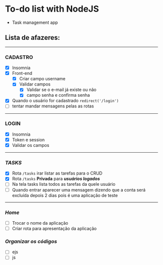 # To-do list with NodeJS
* Task management app

## Lista de afazeres:
---
### **CADASTRO**
* [x] Insomnia
* [x] Front-end
  * [x] Criar campo username
  * [x] Validar campos
    * [x] Validar se o e-mail já existe ou não
    * [x] campo senha e confirma senha
* [x] Quando o usuário for cadastrado `redirect('/login')`
* [ ] tentar mandar mensagens pelas as rotas
---
### **LOGIN**
* [x] Insomnia
* [x] Token e session
* [x] Validar os campos
---
### ***TASKS***
* [x] Rota `/tasks` irar listar as tarefas para o CRUD
* [x] Rota `/tasks` **Privada** para ***usuários logados***
* [ ] Na tela tasks lista todos as tarefas da quele usuário
* [ ] Quando entrar aparecer uma mensagem dizendo que a conta será excluída depois 2 dias pois é uma aplicação de teste
---
### ***Home***
* [ ] Trocar o nome da aplicação
* [ ] Criar rota para apresentação da aplicação

### ***Organizar os códigos***
* [ ] ejs
* [ ] js
